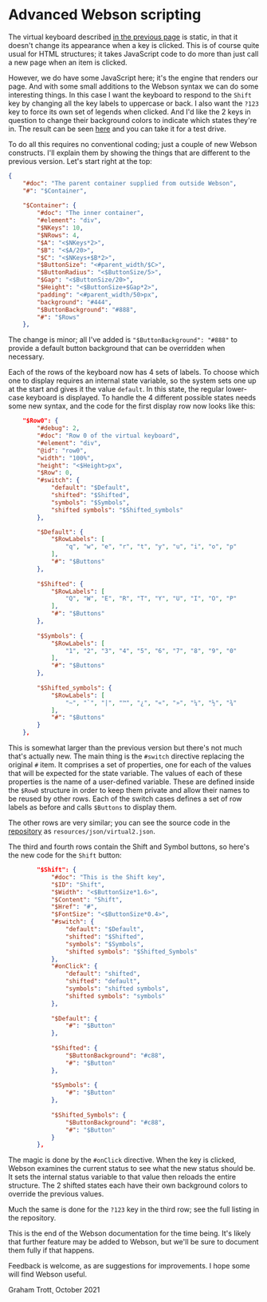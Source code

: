 # Advanced Webson scripting

The virtual keyboard described [in the previous page](keyboard.md) is static, in that it doesn't change its appearance when a key is clicked. This is of course quite usual for HTML structures; it takes JavaScript code to do more than just call a new page when an item is clicked.

However, we do have some JavaScript here; it's the engine that renders our page. And with some small additions to the Webson syntax we can do some interesting things. In this case I want the keyboard to respond to the `Shift` key by changing all the key labels to uppercase or back. I also want the `?123` key to force its own set of legends when clicked. And I'd like the 2 keys in question to change their background colors to indicate which states they're in. The result can be seen [here](https://webson.netlify.app/) and you can take it for a test drive.

To do all this requires no conventional coding; just a couple of new Webson constructs. I'll explain them by showing the things that are different to the previous version. Let's start right at the top:
```json
{
    "#doc": "The parent container supplied from outside Webson",
    "#": "$Container",
    
    "$Container": {
        "#doc": "The inner container",
        "#element": "div",
        "$NKeys": 10,
        "$NRows": 4,
        "$A": "<$NKeys*2>",
        "$B": "<$A/20>",
        "$C": "<$NKeys+$B*2>",
        "$ButtonSize": "<#parent_width/$C>",
        "$ButtonRadius": "<$ButtonSize/5>",
        "$Gap": "<$ButtonSize/20>",
        "$Height": "<$ButtonSize+$Gap*2>",
        "padding": "<#parent_width/50>px",
        "background": "#444",
        "$ButtonBackground": "#888",
        "#": "$Rows"
    },
```
The change is minor; all I've added is `"$ButtonBackground": "#888"` to provide a default button background that can be overridden when necessary.

Each of the rows of the keyboard now has 4 sets of labels. To choose which one to display requires an internal state variable, so the system sets one up at the start and gives it the value `default`. In this state, the regular lower-case keyboard is displayed. To handle the 4 different possible states needs some new syntax, and the code for the first display row now looks like this:
```json
    "$Row0": {
        "#debug": 2,
        "#doc": "Row 0 of the virtual keyboard",
        "#element": "div",
        "@id": "row0",
        "width": "100%",
        "height": "<$Height>px",
        "$Row": 0,
        "#switch": {
            "default": "$Default",
            "shifted": "$Shifted",
            "symbols": "$Symbols",
            "shifted symbols": "$Shifted_symbols"
        },

        "$Default": {
            "$RowLabels": [
                "q", "w", "e", "r", "t", "y", "u", "i", "o", "p"
            ],
            "#": "$Buttons"
        },
        
        "$Shifted": {
            "$RowLabels": [
                "Q", "W", "E", "R", "T", "Y", "U", "I", "O", "P"
            ],
            "#": "$Buttons"
        },
        
        "$Symbols": {
            "$RowLabels": [
                "1", "2", "3", "4", "5", "6", "7", "8", "9", "0"
            ],
            "#": "$Buttons"
        },
        
        "$Shifted_symbols": {
            "$RowLabels": [
                "~", "`", "|", "™", "¿", "«", "»", "¼", "½", "¾"
            ],
            "#": "$Buttons"
        }
    },
```
This is somewhat larger than the previous version but there's not much that's actually new. The main thing is the `#switch` directive replacing the original `#` item. It comprises a set of properties, one for each of the values that will be expected for the state variable. The values of each of these properties is the name of a user-defined variable. These are defined inside the `$Row0` structure in order to keep them private and allow their names to be reused by other rows. Each of the switch cases defines a set of row labels as before and calls `$Buttons` to display them.

The other rows are very similar; you can see the source code in the [repository](github.com/easycoder/webson) as `resources/json/virtual2.json`.

The third and fourth rows contain the Shift and Symbol buttons, so here's the new code for the `Shift` button:
```json
        "$Shift": {
            "#doc": "This is the Shift key",
            "$ID": "Shift",
            "$Width": "<$ButtonSize*1.6>",
            "$Content": "Shift",
            "$Href": "#",
            "$FontSize": "<$ButtonSize*0.4>",
            "#switch": {
                "default": "$Default",
                "shifted": "$Shifted",
                "symbols": "$Symbols",
                "shifted symbols": "$Shifted_Symbols"
            },
            "#onClick": {
                "default": "shifted",
                "shifted": "default",
                "symbols": "shifted symbols",
                "shifted symbols": "symbols"
            },
            
            "$Default": {
                "#": "$Button"
            },
            
            "$Shifted": {
                "$ButtonBackground": "#c88",
                "#": "$Button"
            },
            
            "$Symbols": {
                "#": "$Button"
            },
            
            "$Shifted_Symbols": {
                "$ButtonBackground": "#c88",
                "#": "$Button"
            }
        },
```
The magic is done by the `#onClick` directive. When the key is clicked, Webson examines the current status to see what the new status should be. It sets the internal status variable to that value then reloads the entire structure. The 2 shifted states each have their own background colors to override the previous values.

Much the same is done for the `?123` key in the third row; see the full listing in the repository.

This is the end of the Webson documentation for the time being. It's likely that further feature may be added to Webson, but we'll be sure to document them fully if that happens.

Feedback is welcome, as are suggestions for improvements. I hope some will find Webson useful.

Graham Trott¸ October 2021
